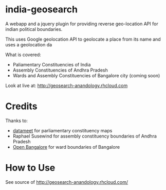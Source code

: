# india-geosearch

A webapp and a jquery plugin for providing reverse geo-location API for indian political boundaries.

This uses Google geolocation API to geolocate a place from its name and uses a geolocation da

What is covered:

* Paliamentary Constituencies of India
* Assembly Constituencies of Andhra Pradesh
* Wards and Assembly Constituencies of Bangalore city (coming soon)

Look at live at:
<http://geosearch-anandology.rhcloud.com>

# Credits

Thanks to:

* [datameet](https://github.com/datameet/maps) for parliamentary constituency maps
* Raphael Susewind for assembly constituency boundaries of Andhra Pradesh
* [Open Bangalore](http://openbangalore.org/) for ward boundaries of Bangalore

# How to Use

See source of http://geosearch-anandology.rhcloud.com/

